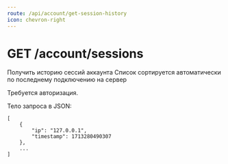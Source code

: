 ```yaml
---
route: /api/account/get-session-history
icon: chevron-right
---
```


# GET /account/sessions
Получить историю сессий аккаунта
Список сортируется автоматически по
последнему подключению на сервер

Требуется авторизация.

Тело запроса в JSON:
```
[
    {
        "ip": "127.0.0.1",
        "timestamp": 1713280490307
    },
    ...
]
```